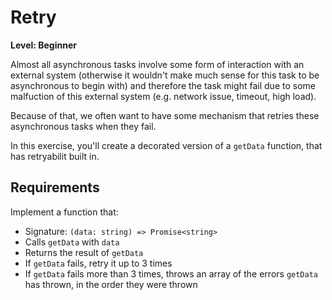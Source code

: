 # Retry

**Level: Beginner**

Almost all asynchronous tasks involve some form of interaction with an external system (otherwise it wouldn't make much sense for this task to be asynchronous to begin with) and therefore the task might fail due to some malfuction of this external system (e.g. network issue, timeout, high load).

Because of that, we often want to have some mechanism that retries these asynchronous tasks when they fail.

In this exercise, you'll create a decorated version of a `getData` function, that has retryabilit built in.

## Requirements

Implement a function that:

- Signature: `(data: string) => Promise<string>`
- Calls `getData` with `data`
- Returns the result of `getData`
- If `getData` fails, retry it up to 3 times
- If `getData` fails more than 3 times, throws an array of the errors `getData` has thrown, in the order they were thrown
